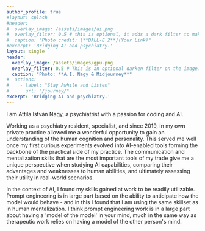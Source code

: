 ```yaml
---
author_profile: true
#layout: splash
#header:
#  overlay_image: /assets/images/ai.png
#  overlay_filter: 0.5 # this is optional, it adds a dark filter to make text stand out
#  caption: "Photo credit: [**DALL-E 2**](Your Link)"
#excerpt: 'Bridging AI and psychiatry.'
layout: single
header:
  overlay_image: /assets/images/gpu.png
  overlay_filter: 0.5 # This is an optional darken filter on the image. Adjust as needed.
  caption: "Photo: **A.I. Nagy & Midjourney**"
#  actions:
#    - label: "Stay Awhile and Listen"
#      url: "/journey/"
excerpt: 'Bridging AI and psychiatry.'
---
```


<style type="text/css">
.page__hero--overlay {
  height: 400px; /* Or whatever height you desire */
  background-position: center bottom  background-color: black; /* Set the background color to black */
  background-size: auto 800px; /* Set the height of the image to 400px and let the width adjust automatically */
  background-repeat: no-repeat; /* Prevent the image from repeating */
  background-color: black;
}
#page-title { margin-top: 1.5em; margin-bottom: 1em;}
</style>

I am Attila István Nagy, a psychiatrist with a passion for coding and AI.

Working as a psychiatry resident, specialist, and since 2019, in my own private
practice allowed me a wonderful opportunity to gain an understanding of the
human cognition and personality. This served me well once my first curious
experiments evolved into AI-enabled tools forming the backbone of the practical
side of my practice. The communication and mentalization skills that are the
most important tools of my trade give me a unique perspective when studying AI
capabilities, comparing their advantages and weaknesses to human abilities, and
ultimately assessing their utility in real-world scenarios.

In the context of AI, I found my skills gained at work to be readily
utilizable. Prompt engineering is in large part based on the ability
to anticipate how the model would behave - and in this I found that I
am using the same skillset as in human mentalization. I think prompt
engineering work is in a large part about having a 'model of the
model' in your mind, much in the same way as therapeutic work relies
on having a model of the other person's mind.

